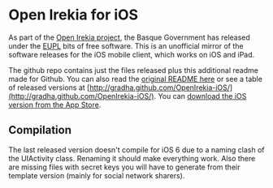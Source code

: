 Open Irekia for iOS
===================

As part of the [Open Irekia project](http://open.irekia.net), the Basque
Government has released under the
[EUPL](http://joinup.ec.europa.eu/software/page/eupl) bits of free software.
This is an unofficial mirror of the software releases for the iOS mobile
client, which works on iOS and iPad.

The github repo contains just the files released plus this additional readme
made for Github. You can also read the [original README
here](https://github.com/gradha/OpenIrekia-iOS/blob/master/README) or see a
table of released versions at
[http://gradha.github.com/OpenIrekia-iOS/](http://gradha.github.com/OpenIrekia-iOS/).
You can [download the iOS version from the App
Store](https://itunes.apple.com/es/app/irekia/id383327242?mt=8).

Compilation
-----------

The last released version doesn't compile for iOS 6 due to a naming clash of
the UIActivity class. Renaming it should make everything work. Also there are
missing files with secret keys you will have to generate from their template
version (mainly for social network sharers).
